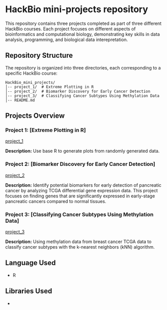 # HackBio mini-projects repository

This repository contains three projects completed as part of three different HackBio courses. Each project focuses on different aspects of bioinformatics and computational biology, demonstrating key skills in data analysis, programming, and biological data interepretation.

## Repository Structure
The repository is organized into three directories, each corresponding to a specific HackBio course:
```
HackBio_mini_projects/
│-- project_1/  # Extreme Plotting in R
│-- project_2/  # Biomarker Discovery for Early Cancer Detection
│-- project_3/  # Classifying Cancer Subtypes Using Methylation Data
│-- README.md
```

## Projects Overview

### Project 1: [Extreme Plotting in R] 

[project_1](https://github.com/manal-agdada/HackBio_mini_projects/tree/main/project_1)

**Description:** Use base R to generate plots from randomly generated data.

### Project 2: [Biomarker Discovery for Early Cancer Detection]

[project_2](https://github.com/manal-agdada/HackBio_mini_projects/tree/main/project_2)

**Description:** Identify potential biomarkers for early detection of pancreatic cancer by analyzing TCGA differential gene expression data. This project focuses on finding genes that are significantly expressed in early-stage pancreatic cancers compared to normal tissues.

### Project 3: [Classifying Cancer Subtypes Using Methylation Data]

[project_3](https://github.com/manal-agdada/HackBio_mini_projects/tree/main/project_3)

**Description:** Using methylation data from breast cancer TCGA data to classify cancer subtypes with the k-nearest neighbors (kNN) algorithm.


## Language Used
- R

## Libraries Used
- 
